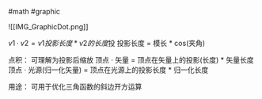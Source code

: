 #math #graphic 

![[IMG_GraphicDot.png]]

$v1 · v2 = v1投影长度 * v2的长度$投
投影长度 = 模长 * cos(夹角)

点积：
可理解为投影后缩放
顶点 · 矢量 = 顶点在矢量上的投影(长度) * 矢量长度
顶点 · 光源(归一化矢量) = 顶点在光源上的投影长度 * 归一化长度

用途：
可用于优化三角函数的斜边开方运算